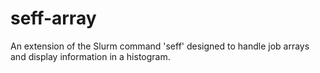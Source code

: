 # seff-array

An extension of the Slurm command 'seff' designed to handle job arrays and display information in a histogram.
